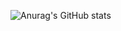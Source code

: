 ![Anurag's GitHub stats](https://github-readme-stats.vercel.app/api?username=fariselpurhami&show_icons=true&theme=radical)
